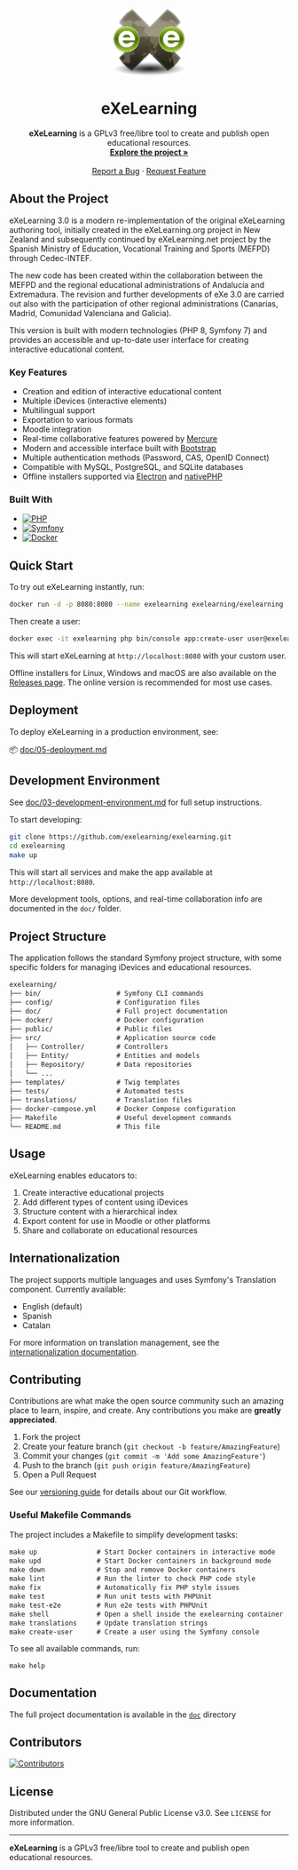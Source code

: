<div align="center">
  <a href="https://github.com/exelearning/exelearning">
    <img src="public/exelearning.png" alt="eXeLearning Logo" height="120">
  </a>

  <h1 align="center">eXeLearning</h1>

  <p align="center">
    <strong>eXeLearning</strong> is a GPLv3 free/libre tool to create and publish open educational resources.
    <br />
    <a href="https://github.com/exelearning/exelearning"><strong>Explore the project »</strong></a>
    <br />
    <br />
    <a href="https://github.com/exelearning/exelearning/issues/new?labels=bug">Report a Bug</a>
    ·
    <a href="https://github.com/exelearning/exelearning/issues/new?labels=enhancement">Request Feature</a>
  </p>
</div>

## About the Project

eXeLearning 3.0 is a modern re-implementation of the original eXeLearning authoring tool, initially created in the eXeLearning.org project in New Zealand and subsequently continued by eXeLearning.net project by the Spanish Ministry of Education, Vocational Training and Sports (MEFPD) through Cedec-INTEF.

The new code has been created within the collaboration between the MEFPD and the regional educational administrations of Andalucía and Extremadura. The revision and further developments of eXe 3.0 are carried out also with the participation of other regional administrations (Canarias, Madrid, Comunidad Valenciana and Galicia).

This version is built with modern technologies (PHP 8, Symfony 7) and provides an accessible and up-to-date user interface for creating interactive educational content.

### Key Features

* Creation and edition of interactive educational content
* Multiple iDevices (interactive elements)
* Multilingual support
* Exportation to various formats
* Moodle integration
* Real-time collaborative features powered by [Mercure](https://mercure.rocks/)
* Modern and accessible interface built with [Bootstrap](https://getbootstrap.com/)
* Multiple authentication methods (Password, CAS, OpenID Connect)
* Compatible with MySQL, PostgreSQL, and SQLite databases
* Offline installers supported via [Electron](https://www.electronjs.org/) and [nativePHP](https://nativephp.com/)

### Built With

* [![PHP][PHP.badge]][PHP-url]
* [![Symfony][Symfony.badge]][Symfony-url]
* [![Docker][Docker.badge]][Docker-url]

## Quick Start

To try out eXeLearning instantly, run:

```bash
docker run -d -p 8080:8080 --name exelearning exelearning/exelearning
```

Then create a user:

```bash
docker exec -it exelearning php bin/console app:create-user user@exelearning.net 1234 demouser --no-fail
```

This will start eXeLearning at `http://localhost:8080` with your custom user.

Offline installers for Linux, Windows and macOS are also available on the [Releases page](https://github.com/exelearning/exelearning/releases). The online version is recommended for most use cases.

## Deployment

To deploy eXeLearning in a production environment, see:

📦 [doc/05-deployment.md](./doc/05-deployment.md)

## Development Environment

See [doc/03-development-environment.md](./doc/03-development-environment.md) for full setup instructions.

To start developing:

```bash
git clone https://github.com/exelearning/exelearning.git
cd exelearning
make up
```

This will start all services and make the app available at `http://localhost:8080`.

More development tools, options, and real-time collaboration info are documented in the `doc/` folder.

## Project Structure

The application follows the standard Symfony project structure, with some specific folders for managing iDevices and educational resources.

```
exelearning/
├── bin/                   # Symfony CLI commands
├── config/                # Configuration files
├── doc/                   # Full project documentation
├── docker/                # Docker configuration
├── public/                # Public files
├── src/                   # Application source code
│   ├── Controller/        # Controllers
│   ├── Entity/            # Entities and models
│   ├── Repository/        # Data repositories
│   └── ...
├── templates/             # Twig templates
├── tests/                 # Automated tests
├── translations/          # Translation files
├── docker-compose.yml     # Docker Compose configuration
├── Makefile               # Useful development commands
└── README.md              # This file
```

## Usage

eXeLearning enables educators to:

1. Create interactive educational projects
2. Add different types of content using iDevices
3. Structure content with a hierarchical index
4. Export content for use in Moodle or other platforms
5. Share and collaborate on educational resources

## Internationalization

The project supports multiple languages and uses Symfony's Translation component. Currently available:

* English (default)
* Spanish
* Catalan

For more information on translation management, see the [internationalization documentation](./doc/08-internationalization.md).

## Contributing

Contributions are what make the open source community such an amazing place to learn, inspire, and create. Any contributions you make are **greatly appreciated**.

1. Fork the project
2. Create your feature branch (`git checkout -b feature/AmazingFeature`)
3. Commit your changes (`git commit -m 'Add some AmazingFeature'`)
4. Push to the branch (`git push origin feature/AmazingFeature`)
5. Open a Pull Request

See our [versioning guide](./doc/04-version-control.md) for details about our Git workflow.

### Useful Makefile Commands

The project includes a Makefile to simplify development tasks:

```
make up               # Start Docker containers in interactive mode
make upd              # Start Docker containers in background mode
make down             # Stop and remove Docker containers
make lint             # Run the linter to check PHP code style
make fix              # Automatically fix PHP style issues
make test             # Run unit tests with PHPUnit
make test-e2e         # Run e2e tests with PHPUnit
make shell            # Open a shell inside the exelearning container
make translations     # Update translation strings
make create-user      # Create a user using the Symfony console
```

To see all available commands, run:

```
make help
```

## Documentation

The full project documentation is available in the [`doc`](./doc/00-index.md) directory

## Contributors

<a href="https://github.com/exelearning/exelearning/graphs/contributors">
  <img src="https://contrib.rocks/image?repo=exelearning/exelearning" alt="Contributors" />
</a>

## License

Distributed under the GNU General Public License v3.0. See `LICENSE` for more information.

---

**eXeLearning** is a GPLv3 free/libre tool to create and publish open educational resources.

<!-- MARKDOWN LINKS & IMAGES -->

[PHP.badge]: https://img.shields.io/badge/PHP-777BB4?style=for-the-badge&logo=php&logoColor=white
[PHP-url]: https://www.php.net/
[Symfony.badge]: https://img.shields.io/badge/Symfony-000000?style=for-the-badge&logo=symfony&logoColor=white
[Symfony-url]: https://symfony.com/
[Docker.badge]: https://img.shields.io/badge/Docker-2496ED?style=for-the-badge&logo=docker&logoColor=white
[Docker-url]: https://www.docker.com/

